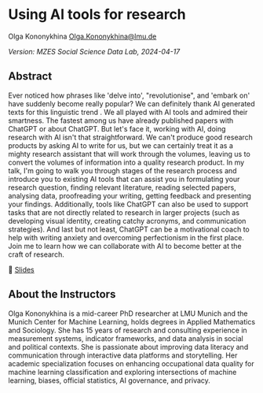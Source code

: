 # Using AI tools for research

Olga Kononykhina
<Olga.Kononykhina@lmu.de>

*Version: MZES Social Science Data Lab, 2024-04-17*

## Abstract

Ever noticed how phrases like 'delve into', "revolutionise", and 'embark on' have suddenly become really popular? We can definitely thank AI generated texts for this linguistic trend . We all played with AI tools and admired their smartness. The fastest among us have already published papers with ChatGPT or about ChatGPT. But let's face it, working with AI, doing research with AI isn't that straightforward. We can't produce good research products by asking AI to write for us, but we can certainly treat it as a mighty research assistant that will work through the volumes, leaving us to convert the volumes of information into a quality research product.
In my talk, I'm going to walk you through stages of the research process and introduce you to existing AI tools that can assist you in formulating your research question, finding relevant literature, reading selected papers, analysing data, proofreading your writing, getting feedback and presenting your findings. Additionally, tools like ChatGPT can also be used to support tasks that are not directly related to research in larger projects (such as developing visual identity, creating catchy acronyms, and communication strategies). And last but not least, ChatGPT can be a motivational coach to help with writing anxiety and overcoming perfectionism in the first place.
Join me to learn how we can collaborate with AI to become better at the craft of research.

📝 [Slides](https://github.com/SocialScienceDataLab/ai-for-research/blob/main/AI%20Tools%20for%20Researchers%20-%202024-04-17%2015.57.26.pdf)

## About the Instructors

Olga Kononykhina is a mid-career PhD researcher at LMU Munich and the Munich Center for Machine Learning, holds degrees in Applied Mathematics and Sociology. She has 15 years of research and consulting experience in measurement systems, indicator frameworks, and data analysis in social and political contexts. She is passionate about improving data literacy and communication through interactive data platforms and storytelling. Her academic specialization focuses on enhancing occupational data quality for machine learning classification and exploring intersections of machine learning, biases, official statistics, AI governance, and privacy.
